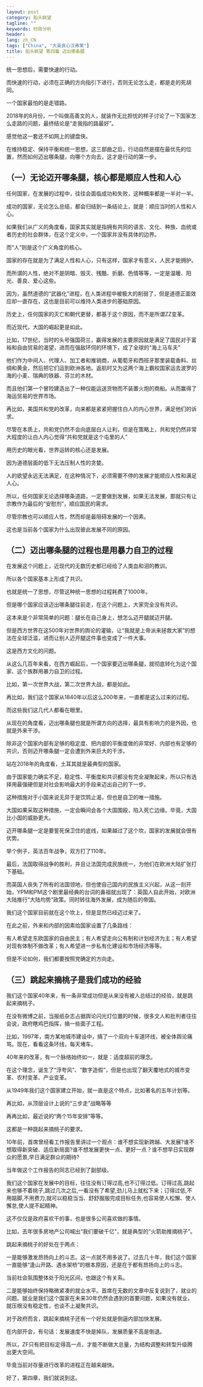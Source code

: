 ```yaml
---
layout: post
category: 船头眺望
tagline: ""
keywords: 时政分析
header:
lang: zh_CN 
tags: ["China", "大英良心汉弗莱"]
title: 船头眺望 第四篇 迈出哪条腿
---
```


统一思想后，需要快速的行动。

而快速的行动，必须在正确的方向指引下进行，否则无论怎么走，都是走的死胡同。

一个国家最怕的是走错路。

2018年的8月份，一个叫做高善文的人，就装作无比担忧的样子讨论了一下国家怎么走路的问题，最终结论是“走我指的路最好”。

感觉他这一套还不如网上的键盘侠。

在维持稳定、保持平衡和统一思想，这三部曲之后，行动自然是摆在最优先的位置，然而如何迈出哪条腿，向哪个方向去，这才是行动的第一步。

## （一）无论迈开哪条腿，核心都是顺应人性和人心

任何国家，在发展的过程中，往往会面临成功和失败，这种概率都是一半对一半。

成功的国家，无论怎么总结，都会归结到一条结论上，就是：顺应当时的人性和人心。

如果我们从广义的角度看，国家其实就是指拥有共同的语言、文化、种族、血统或者历史的社会群体，在这个定义中，一个国家并没有具体的边界。

而“人”则是这个广义角度的核心。

国家的存在就是为了满足人性和人心，只有这样，国家才有意义，人民才能拥护。

而所谓的人性，绝对不是阴暗、毁灭、残酷、折磨、色情等等，一定是温暖、阳光、善良、爱心这些。

因为，虽然道德的“武器化”进程，在人类进程中被极大的削弱了，但是道德正面效应却一直存在，这也是目前可以维持人类进步的基础原因。

历史上，任何国家的灭亡和朝代更替，都基于这个原因，而不是所谓ZZ变革。

而近现代，大国的崛起更是如此。

比如，17世纪，当时的头号强国荷兰，赢得发展的主要原因就是满足了国民对于富裕和自由贸易的渴望，进而在强敌环伺的环境下，成了全球的“海上马车夫”

他们作为中间人、代理人、加工者和推销商，从葡萄牙和西班牙那里装载香料、丝绸和黄金，然后把它们运到欧洲各地。返航时又为这两个海上霸权国家运去波罗的海的小麦、瑞典的铁器、芬兰的木材。

而且他们第一个冒险建造出了一种仅能运送货物而不装置火炮的商船。从而赢得了海运贸易的世界市场。

再比如，美国共和党的改革，向来都是紧紧把握住白人的内心世界，满足他们的诉求。

尽管在本质上，共和党仍然不会向底层白人让利，但是在策略上，共和党仍然非常大程度的让白人内心觉得“共和党就是这个屯里的人”

用历史的眼光看，世界运转的核心还是发展。

因为道德层面的低下无法压制人性的贪婪。

人的欲望永远无法满足，在这种情况下，必须需要不停的发展才能顺应人性和满足人心。

所以，任何国家无论选择哪条道路，一定要做到发展，如果无法发展，那就只有让宗教作为最后的“安慰剂”，顺应国民的需求。

尽管宗教也可以顺应人性，然而却是最阻碍发展的一个因素。

这也是当前各个国家为什么出现彼此发展不同的原因。

## （二）迈出哪条腿的过程也是用暴力自卫的过程

在发展这个问题上，近现代的无数历史都已经给了人类血和泪的教训。

所以各个国家基本上形成了共识。

也就是统一了思想，尽管这种统一思想的过程耗费了1000年。

但是哪个国家应该迈出哪条腿往前走，在这个问题上，大家完全没有共识。

这本来是个非常简单的问题：腿长在自己身上，想怎么迈开腿就迈开腿。

但是西方世界在这500年对世界的舆论的灌输，让“我就是上帝派来拯救大家”的想法在全球泛滥，进而让别人迈开腿这件事也变成了一件大事。

这是西方文化的问题。

从这么几百年来看，在西方崛起后，一个国家要迈出哪条腿，就彻底转化为这个国家、这个族群用暴力自卫的过程。

比如，第一次世界大战，第二次世界大战，都是如此。

再比如，我们这个国家从1840年以后这么200年来，一直都是这么过来的过程。

而这些我们这几代人都看在眼里。

从现在的角度看，迈出哪条腿也就是所谓方向的选择，最具有影响力的是外因，也就是外来干涉。

除非这个国家内部有足够的稳定度、把内部的平衡度做的非常好、内部也有足够的共识，否则迈开哪条腿一定会遭到外来巨大的干涉。

站在2018年的角度看，土耳其就是最典型的国家。

由于国家能力确实不足，稳定性、平衡度和共识都没有完全凝聚起来，所以只有选择用最强硬但是对社会影响最大的手段来迈出自己的下一步。

这种措施对于小国来说无异于是饮鸩止渴，但也是自卫的唯一措施。

大国如果采取这种措施，一定会瞬间会各个大国围殴，陷入死亡边缘。毕竟，大国比小国的威胁更大。

迈开哪条腿一定是要誓死保卫住的底线，如果越过了这个坎，国家的发展就会很有优势。

举个例子，英法百年战争，双方打了110年。

最后，法国取得战争的胜利，并且让法国完成民族统一，为他们在欧洲大陆扩张打下基础。

而英国人丧失了所有的法国领地，但也使自己国内的民族主义兴起，从这一刻开始，YPM和PM这个剧里最经典的台词的鼻祖就出现了：英国人自此开始，对欧洲大陆推行“大陆均势”政策。同时转往海外发展，成为随后的帝国。

我们这个国家目前就在这个坎上，但是显然已经迈过来了。

在此之前，外来和内部的因素给国家设置了几条路线：

有人希望走东欧国家的自由民主；有人希望走向公有制和计划经济为主；有人希望对现有体制不做改革；有人希望进一步私有化建设和市场经济等等。

但是不论如何，我们都要按照党确定的方向走。

## （三）跳起来摘桃子是我们成功的经验

我们这个国家40年来，有一条非常成功但是从来没有被人总结过的经验，就是跳起来摘桃子。

在没有微博之前，当报纸杂志占据舆论闪光灯位置的时候，很多文人和批判者往往会说，政府瞎鸡巴指挥，搞一些面子工程。

比如，1997年，南方某地城市建设中，搞了一个双向十车道环线，被全体舆论痛骂。现在，看看这条环线，每天堵车。

40年来的改革，有一个脉络始终如一，就是：适度超前的理念。

在这个理念，诞生了“浮夸风”、“数字造假”，但是也出现了翻天覆地式的城市变革、农村变革、产业变革。

从1949年我们这个国家建立开始，就一直是这个特点，比如著名的五年计划等。

再比如，从顶层设计上说的“三步走”战略等等

再再比如，最近说的“两个15年安排”等等。

这都是一种跳起来摘桃子的要求。

10年前，首席曾经看工作报告里讲过一个观点：谁不想实现新跨越、大发展?谁不想取得新突破、适应新局面?谁不想发展更快一点、更好一点？谁不想早日实现群众的愿景,早日满足群众的期待?

当年做这个工作报告的同志已经到了副部级。

我们这个国家在发展中的目标，往往没有订得过高,也不订得过低。订得过高,跳起来也够不着桃子,跳过几次之后,一看没有了希望,劲儿马上就松下来；订得过低,不用踮脚,不用费力,就可以稳稳当当、舒舒服服完成目标任务,也容易使人松懈、使人懈怠,使人提不起精神。

这不仅仅是政府喜欢干的事，也是很多公司喜欢做的事情。

比如，去年很多房地产公司喊出“我们要破千亿”，就是典型的“火箭助推摘桃子”。

跳起来摘桃子的好处在于两点：

一是能够激发昂扬向上的斗志。这一点就不用多说了。过去几十年，我们这个国家一直能够“逢山开路、遇水架桥”的根本原因，还是在于都有昂扬向上的斗志。

当前社会氛围整体处于阳光区间，也跟这个有关系。

二是能够始终保持略微紧凑的就业水平。首席在无数的文章中反复说到了，就业的问题。就业是我们这个国家在未来30年仍然会遇到的首要问题，如果没有就业，就压根没有稳定性，也谈不上凝聚共识。

对于政府而言，跳起来摘桃子还有一个好处就是倒逼内部加快发展。

在内部开会，有句话：发展速度不快是掉队，发展质量不高是倒退。

所以，ZF只有把目标定得高一点，才能不断做大总量，为结构调整和转型升级腾出更大空间。

毕竟当前对存量进行改革的进程正在越来越快。

好了，第四章，我们就说到这。 

